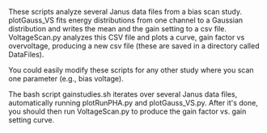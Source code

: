 These scripts analyze several Janus data files from a bias scan study. plotGauss_VS fits
energy distributions from one channel to a Gaussian distribution and writes the mean and
the gain setting to a csv file. VoltageScan.py analyzes this CSV file and plots a curve, gain
factor vs overvoltage, producing a new csv file (these are saved in a directory called
DataFiles).

You could easily modify these scripts for any other study where you scan one parameter (e.g.,
bias voltage).

The bash script gainstudies.sh iterates over several Janus data files, automatically running
plotRunPHA.py and plotGauss_VS.py. After it's done, you should then run VoltageScan.py to
produce the gain factor vs. gain setting curve.